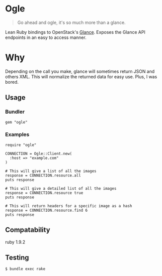 # Ogle

> Go ahead and ogle, it's so much more than a glance.

Lean Ruby bindings to OpenStack's [Glance](http://glance.openstack.org/). Exposes the Glance API endpoints in an easy to access manner.

# Why

Depending on the call you make, glance will sometimes return JSON and others XML. This will normalize the returned data for easy use. Plus, I was bored.

## Usage

### Bundler

    gem "ogle"

### Examples

    require "ogle"

    CONNECTION = Ogle::Client.new(
      :host => "example.com"
    )

    # This will give a list of all the images
    response = CONNECTION.resource.all
    puts response

    # This will give a detailed list of all the images
    response = CONNECTION.resource true
    puts response

    # This will return headers for a specific image as a hash
    response = CONNECTION.resource.find 6
    puts response

## Compatability

ruby 1.9.2

## Testing

    $ bundle exec rake

